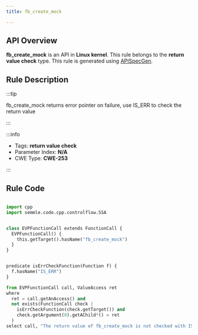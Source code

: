 ```yaml
---
title: fb_create_mock

---
```



## API Overview
**fb_create_mock** is an API in **Linux kernel**. This rule belongs to the **return value check** type. This rule is generated using [APISpecGen](../../tools/APISpecGen).
## Rule Description

:::tip

fb_create_mock returns error pointer on failure, use IS_ERR to check the return value

:::

:::info

- Tags: **return value check**
- Parameter Index: **N/A**
- CWE Type: **CWE-253**

:::

## Rule Code
```python

import cpp
import semmle.code.cpp.controlflow.SSA


class EVPFunctionCall extends FunctionCall {
  EVPFunctionCall() {
    this.getTarget().hasName("fb_create_mock")
  }
}


predicate isErrCheckFunction(Function f) {
  f.hasName("IS_ERR") 
}

from EVPFunctionCall call, ValueAccess ret
where
  ret = call.getAnAccess() and
  not exists(FunctionCall check |
    isErrCheckFunction(check.getTarget()) and
    check.getArgument(0).getAChild*() = ret
  )
select call, "The return value of fb_create_mock is not checked with IS_ERR."
    
```